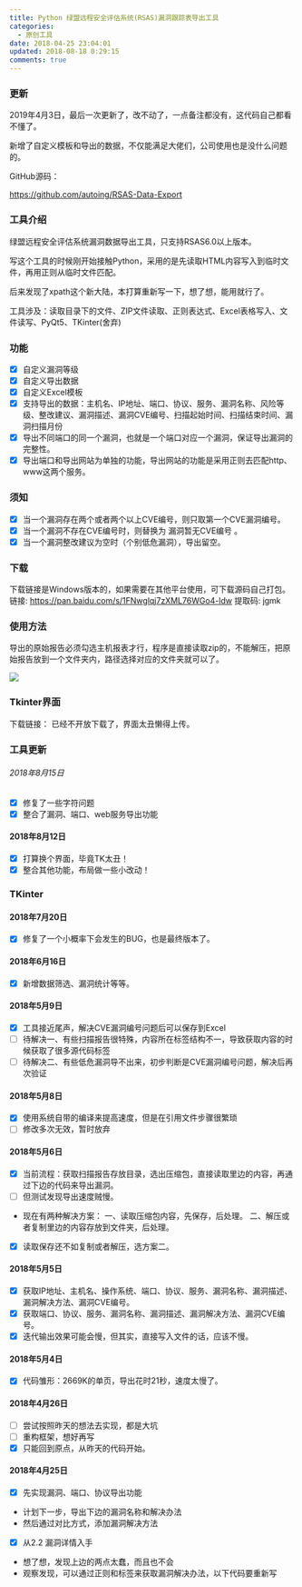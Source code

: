```yaml
---
title: Python 绿盟远程安全评估系统(RSAS)漏洞跟踪表导出工具
categories:
  - 原创工具
date: 2018-04-25 23:04:01
updated: 2018-08-18 0:29:15
comments: true
---
```


### 更新
2019年4月3日，最后一次更新了，改不动了，一点备注都没有，这代码自己都看不懂了。

新增了自定义模板和导出的数据，不仅能满足大佬们，公司使用也是没什么问题的。

GitHub源码：

https://github.com/autoing/RSAS-Data-Export

### 工具介绍
绿盟远程安全评估系统漏洞数据导出工具，只支持RSAS6.0以上版本。

写这个工具的时候刚开始接触Python，采用的是先读取HTML内容写入到临时文件，再用正则从临时文件匹配。

后来发现了xpath这个新大陆，本打算重新写一下，想了想，能用就行了。

工具涉及：读取目录下的文件、ZIP文件读取、正则表达式、Excel表格写入、文件读写、PyQt5、TKinter(舍弃)

### 功能

- [x] 自定义漏洞等级
- [x] 自定义导出数据
- [x] 自定义Excel模板
- [x] 支持导出的数据：主机名、IP地址、端口、协议、服务、漏洞名称、风险等级、整改建议、漏洞描述、漏洞CVE编号、扫描起始时间、扫描结束时间、漏洞扫描月份
- [x] 导出不同端口的同一个漏洞，也就是一个端口对应一个漏洞，保证导出漏洞的完整性。
- [x] 导出端口和导出网站为单独的功能，导出网站的功能是采用正则去匹配http、www这两个服务。

### 须知
- [x] 当一个漏洞存在两个或者两个以上CVE编号，则只取第一个CVE漏洞编号。
- [x] 当一个漏洞不存在CVE编号时，则替换为 漏洞暂无CVE编号 。
- [x] 当一个漏洞整改建议为空时（个别低危漏洞），导出留空。

### 下载
下载链接是Windows版本的，如果需要在其他平台使用，可下载源码自己打包。
链接: https://pan.baidu.com/s/1FNwglqj7zXML76WGo4-ldw 提取码: jgmk

### 使用方法

导出的原始报告必须勾选主机报表才行，程序是直接读取zip的，不能解压，把原始报告放到一个文件夹内，路径选择对应的文件夹就可以了。

![](https://autoing.netlify.com/source/do/images/tool/rsas_1.8.gif)


### Tkinter界面
下载链接：
已经不开放下载了，界面太丑懒得上传。

### 工具更新

###### 2018年8月15日

- [x] 修复了一些字符问题
- [x] 整合了漏洞、端口、web服务导出功能

#### 2018年8月12日
- [x] 打算换个界面，毕竟TK太丑！
- [x] 整合其他功能，布局做一些小改动！

### TKinter

#### 2018年7月20日
- [x] 修复了一个小概率下会发生的BUG，也是最终版本了。

#### 2018年6月16日

- [x] 新增数据筛选、漏洞统计等等。

#### 2018年5月9日
- [x] 工具接近尾声，解决CVE漏洞编号问题后可以保存到Excel
- [ ] 待解决一、有些扫描报告很特殊，内容所在标签结构不一，导致获取内容的时候获取了很多源代码标签
- [ ] 待解决二、有些低危漏洞导不出来，初步判断是CVE漏洞编号问题，解决后再次验证

#### 2018年5月8日
- [x] 使用系统自带的编译来提高速度，但是在引用文件步骤很繁琐
- [ ] 修改多次无效，暂时放弃

#### 2018年5月6日
- [x] 当前流程：获取扫描报告存放目录，选出压缩包，直接读取里边的内容，再通过下边的代码来导出漏洞。
- [ ] 但测试发现导出速度贼慢。
* 现在有两种解决方案：
一、读取压缩包内容，先保存，后处理。
二、解压或者复制里边的内容存放到文件夹，后处理。

- [x] 读取保存还不如复制或者解压，选方案二。

#### 2018年5月5日

- [x] 获取IP地址、主机名、操作系统、端口、协议、服务、漏洞名称、漏洞描述、漏洞解决方法、漏洞CVE编号。
- [x] 获取端口、协议、服务、漏洞名称、漏洞描述、漏洞解决方法、漏洞CVE编号。
- [x] 迭代输出效果可能会慢，但其实，直接写入文件的话，应该不慢。

#### 2018年5月4日
- [x] 代码雏形：2669K的单页，导出花时21秒，速度太慢了。

#### 2018年4月26日

- [ ] 尝试按照昨天的想法去实现，都是大坑
- [ ] 重构框架，想好再写
- [x] 只能回到原点，从昨天的代码开始。

#### 2018年4月25日

- [x] 先实现漏洞、端口、协议导出功能
* 计划下一步，导出下边的漏洞名称和解决办法
* 然后通过对比方式，添加漏洞解决方法

- [x] 从2.2 漏洞详情入手
* 想了想，发现上边的两点太蠢，而且也不会
* 观察发现，可以通过正则和标签来获取漏洞解决办法，以下代码要重新写